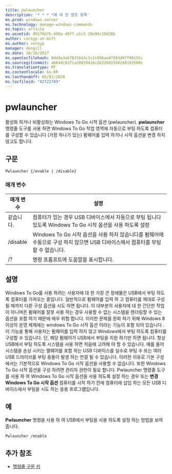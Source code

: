 ```yaml
---
title: pwlauncher
description: '* * * *에 대 한 참조 항목'
ms.prod: windows-server
ms.technology: manage-windows-commands
ms.topic: article
ms.assetid: 0917bb7b-408a-40f7-a1c5-20e94c10d38b
author: coreyp-at-msft
ms.author: coreyp
manager: dongill
ms.date: 10/16/2017
ms.openlocfilehash: 0ddda3ab7831643c3c2c096ae87893d97f90155c
ms.sourcegitcommit: ab64dc83fca28039416c26226815502d0193500c
ms.translationtype: MT
ms.contentlocale: ko-KR
ms.lasthandoff: 05/01/2020
ms.locfileid: "82722749"
---
```

# <a name="pwlauncher"></a>pwlauncher



활성화 하거나 비활성화는 Windows To Go 시작 옵션 (pwlauncher). **pwlauncher** 명령줄 도구를 사용 하면 Windows To Go 작업 영역에 자동으로 부팅 하도록 컴퓨터를 구성할 수 있습니다 (가정 하나가 있는) 펌웨어를 입력 하거나 시작 옵션을 변경 하지 않고도 합니다.



## <a name="syntax"></a>구문

```
Pwlauncher {/enable | /disable}
```

### <a name="parameters"></a>매개 변수

|매개 변수|설명|
|---------|-----------|
|같습니다.|컴퓨터가 있는 경우 USB 디바이스에서 자동으로 부팅 됩니다 있도록 Windows To Go 시작 옵션을 사용 하도록 설정|
|/disable|Windows To Go 시작 옵션을 사용 하지 않습니다를 펌웨어에 수동으로 구성 하지 않으면 USB 디바이스에서 컴퓨터를 부팅할 수 없습니다.|
|/?|명령 프롬프트에 도움말을 표시합니다.|

## <a name="remarks"></a>설명

Windows To Go를 사용 하려는 사용자에 대 한 가장 큰 장애물은 USB에서 부팅 하도록 컴퓨터를 가져오는 중입니다. 일반적으로 펌웨어를 입력 하 고 컴퓨터를 제대로 구성 될 때까지 다른 구성 옵션을 시도 하면 됩니다. 이 대부분의 사용자에 대 한 간단한 작업이 아니며은 펌웨어를 잘못 사용 하는 경우 사용할 수 없는 시스템을 렌더링할 수 있는 옵션을 포함 하기 때문에 매우 위험 합니다. 이러한 문제를 완화 하기 위해 Windows 8 이상의 운영 체제에는 windows To Go 시작 옵션 이라는 기능이 포함 되어 있습니다 .이 기능을 통해 사용자는 펌웨어를 입력 하지 않고 Windows에서 부팅 하도록 컴퓨터를 구성할 수 있습니다. 단, 해당 펌웨어가 USB에서 부팅을 지원 하기만 하면 됩니다. 항상 USB에서 부팅 하도록 시스템을 사용 하면 처음에 고려해 야 할 수 있습니다. 예를 들어 시스템을 손상 시키는 맬웨어를 포함 하는 USB 디바이스를 실수로 부팅 수 또는 여러 USB 드라이브를 부팅 충돌이 발생 하는 연결 될 수 있습니다. 이러한 이유로 기본 구성에서는 기본적으로 Windows To Go 시작 옵션을 사용할 수 없습니다. 또한 Windows To Go 시작 옵션을 구성 하려면 관리자 권한이 필요 합니다. Pwlauncher 명령줄 도구를 사용 하 여 Windows To Go 시작 옵션을 사용 하도록 설정 하는 경우 또는 **변경 Windows To Go 시작 옵션** 컴퓨터를 시작 하기 전에 컴퓨터에 삽입 하는 모든 USB 디바이스에서 부팅을 시도 하는 응용 프로그램입니다.

## <a name="examples"></a>예

**Pwlauncher** 명령을 사용 하 여 USB에서 부팅을 사용 하도록 설정 하는 방법을 보여 줍니다.
```
Pwlauncher /enable
```

## <a name="additional-references"></a>추가 참조

- [명령줄 구문 키](command-line-syntax-key.md)